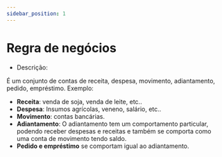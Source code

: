 ```yaml
---
sidebar_position: 1
---
```


# Regra de negócios

- Descrição: 

É um conjunto de contas de receita, despesa, movimento, adiantamento, pedido, empréstimo. Exemplo:
- **Receita**: venda de soja, venda de leite, etc..
- **Despesa**: Insumos agrícolas, veneno, salário, etc..
- **Movimento**: contas bancárias.
- **Adiantamento**: O adiantamento tem um comportamento particular, podendo receber despesas e receitas e também se comporta como uma conta de movimento tendo saldo. 
- **Pedido e empréstimo** se comportam igual ao adiantamento.